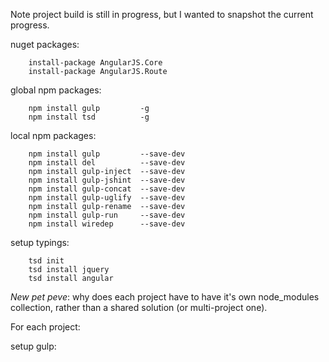 Note project build is still in progress,
but I wanted to snapshot the current progress.

nuget packages:

        install-package AngularJS.Core
        install-package AngularJS.Route

global npm packages:

        npm install gulp         -g
        npm install tsd          -g

local npm packages:

        npm install gulp         --save-dev
        npm install del          --save-dev
        npm install gulp-inject  --save-dev
        npm install gulp-jshint  --save-dev
        npm install gulp-concat  --save-dev
        npm install gulp-uglify  --save-dev
        npm install gulp-rename  --save-dev
        npm install gulp-run     --save-dev
		npm install wiredep      --save-dev





setup typings:

        tsd init
        tsd install jquery
        tsd install angular

*New pet peve*: why does each project have to have it's own node_modules collection,
rather than a shared solution (or multi-project one).

For each project:

setup gulp:


